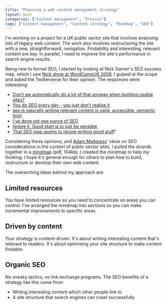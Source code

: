```yaml
---
title: "Planning a web content management strategy"
layout: post
categories: ["Content management", "Process"]
tags: ["Content management", "Content strategy", "Mindmap", "SEO"]
---
```


I'm working on a project for a UK public sector site that involves analysing lots of legacy web content. The work also involves restructuring the site with a new, straightforward, navigation. Findability and interesting, relevant content are key. In parallel, I need to improve the site's performance in search engine results.

Being new to formal SEO, I started by looking at Nick Garner's SEO success map, which I saw [Nick show at WordCampUK 2008](https://central.wordcamp.org/wordcamps/uk-2008/). I gulped at the scope and asked the Twitterverse for their opinion. The responses were interesting:

- [Don't we automatically do a lot of that anyway when building usable sites?](http://twitter.com/maltpress/status/1099173202)
- [You do SEO every day - you just don't realise it](http://twitter.com/pigsonthewing/status/1099209211)
- [seo is naturally writing relevant content in valid, accessible, semantic html](http://twitter.com/simonjgray/status/1099213405)
- [I've done not one ounce of SEO](http://twitter.com/bounder/status/1099202450)
- [Ignore it. Good start is to just be sensible](http://twitter.com/citizensheep/status/1099173885)
- [That SEO map seems to ignore writing good stuff](http://twitter.com/podnosh/status/1099170577)”

Considering these opinions, and [Adam Maltpress](http://www.maltpress.co.uk/)' ideas on SEO considerations in the context of public sector sites, I pulled the strands together in a [mindmap](/assets/2009/02/interesting-optimised-website-mindmap.pdf) (pdf, 104kb). I created the mindmap to help my thinking. I hope it's general enough for others to plan how to build, restructure or develop their own web content.

The overarching ideas behind my approach are:

## Limited resources

You have limited resources so you need to concentrate on areas you can control. I've arranged the mindmap into sections so you can make incremental improvements to specific areas.

## Driven by content

Your strategy is content-driven. It's about writing interesting content that's relevant to readers. It's about optimising your site structure to make content findable.

## Organic SEO

No sneaky tactics; no link exchange programs. The SEO benefits of a strategy like this come from:

- Writing interesting content which other people link to
- A site structure that search engines can crawl successfully
